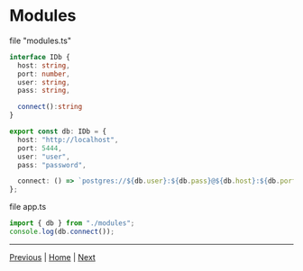 # Modules

file "modules.ts"
```typescript
interface IDb {
  host: string,
  port: number,
  user: string,
  pass: string,

  connect():string
}

export const db: IDb = {
  host: "http://localhost",
  port: 5444,
  user: "user",
  pass: "password",

  connect: () => `postgres://${db.user}:${db.pass}@${db.host}:${db.port}`
};
```

file app.ts
```typescript
import { db } from "./modules";
console.log(db.connect());
```


---


[Previous](./../6_generics/README.md) | [Home](./../README.md) | [Next](./../8_decorators/README.md)